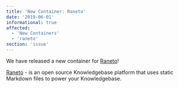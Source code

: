 ```yaml
---
title: 'New Container: Raneto'
date: '2019-06-01'
informational: true
affected:
  - 'New Containers'
  - 'raneto'
section: 'issue'
---
```

We have released a new container for [Raneto](https://github.com/linuxserver/docker-raneto)!

[Raneto](http://raneto.com/) - is an open source Knowledgebase platform that uses static Markdown files to power your Knowledgebase.
